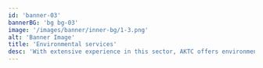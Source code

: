 ```yaml
---
id: 'banner-03'
bannerBG: 'bg bg-03'
image: '/images/banner/inner-bg/1-3.png'
alt: 'Banner Image'
title: 'Environmental services'
desc: 'With extensive experience in this sector, AKTC offers environmental service projects, hazardous and non-hazardous waste management services for rig operations.'
---
```

